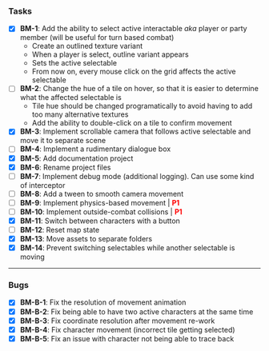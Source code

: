 ### Tasks

- [X] **BM-1**: Add the ability to select active interactable *aka* player or party member (will be useful for turn based combat)
    - Create an outlined texture variant
    - When a player is select, outline variant appears
    - Sets the active selectable
    - From now on, every mouse click on the grid affects the active selectable
- [ ] **BM-2**: Change the hue of a tile on hover, so that it is easier to
  determine what the affected selectable is
    - Tile hue should be changed programatically to avoid having to add
      too many alternative textures
    - Add the ability to double-click on a tile to confirm movement
- [X] **BM-3**: Implement scrollable camera that follows active selectable and move it to separate
scene
- [ ] **BM-4**: Implement a rudimentary dialogue box
- [X] **BM-5**: Add documentation project
- [X] **BM-6**: Rename project files
- [ ] **BM-7**: Implement debug mode (additional logging). Can use some kind of interceptor
- [ ] **BM-8**: Add a tween to smooth camera movement
- [ ] **BM-9**: Implement physics-based movement | <span style="color:red">**P1**
- [ ] **BM-10**: Implement outside-combat collisions | <span style="color:red">**P1**
- [X] **BM-11**</span>: Switch between characters with a button
- [ ] **BM-12**: Reset map state
- [X] **BM-13**: Move assets to separate folders
- [X] **BM-14**: Prevent switching selectables while another selectable is moving
---

### Bugs

- [X] **BM-B-1**: Fix the resolution of movement animation
- [X] **BM-B-2**: Fix being able to have two active characters at the same time
- [X] **BM-B-3**: Fix coordinate resolution after movement re-work
- [X] **BM-B-4**: Fix character movement (incorrect tile getting selected)
- [X] **BM-B-5**: Fix an issue with character not being able to trace back